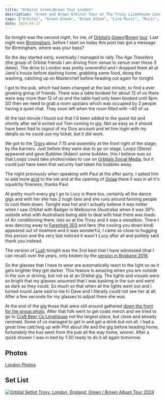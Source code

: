 ```yaml
---
title: "Orbital Green/Brown Tour London"
description: "Green and Brown Orbital Tour at The Troxy Liimehouse London Saturday 27 April 2024"
tags: ["Orbital", "Green Album", "Brown Album", "Live Music", "Music", "Gigs", "London", "Troxy"]
date: 2024-04-27
---
```


So tonight was the second night, for me, of [Orbital’s](https://orbitalofficial.com/) [Green](https://album.link/gb/i/1313447481)/[Brown](https://album.link/gb/i/1320062319) [tour](https://orbitalofficial.com/2023/10/13/the-green-album-live-2024/). Last night was <a href="/leets/orbital-green-brown-tour-birmingham">Birmingham</a>, before I start on today this post has got a message for Birmingham, where was your bass?

So the day started early, eventually I managed to rally _The Age Travellers_ (the group of Orbital friends I am driving from venue to venue over these 3 dates). The drive to London was pretty uneventful and I dropped them all at Jane's house before dashing home, grabbing some food, doing the washing, catching up on Masterchef before heading out again for tonight.

I got to the pub, which had been changed at the last minute, to find a ever growing group of friends. There was a table booked for about 12 of us there were way more than 12 of us and the table had only been booked until 6pm. SO then we need to grab a room upstairs which was occupied by 2 people having a quiet chat. They soon left when the room filled with ~40 of us.

At the last minute I found out that I'd been added to the guest list and shortly after we'd sorted out Tom coming to gig. Not as easy as it should have been had to logout of my Dice account and let him login with my details so he could use my ticket, but it did work.

We got to the [Troxy](https://troxy.co.uk/) about 7:15 and assembly at the front right of the stage, by the barriers. Just before they were due to go on stage, Loopz (Steve) appeared and gave Bubbles (Adam) some bubbles, this I believe was so that Loopz could take photos/video to use on [Orbitals Social Media](https://linktr.ee/Orbitalband), but it could just have been that security had taken his bubbles away.

The night previously when speaking with Paul at the after party, I asked him to add more [acid](https://en.wikipedia.org/wiki/Acid_techno) to the set and at the opening of <a href="https://song.link/gb/i/1738520910">Oolaa</a> there it was in all it's squelchy fineness, thanks Paul.

At pretty much every gig I go to Lucy is there too, certainly all the dance gigs and with her she has 2 hugh fans and she runs around fanning people to cool them down. Tonight was hot and I actually believe it was hotter when I saw Orbital with Badger in Melbourne (Australia) when it was 36ºc outside what with Australians being able to deal with heat there was loads of Air conditioning there, less so at the Troxy and it was a sweatbox. There I was dancing away to <a href="https://song.link/gb/i/1738521222">Farenheit 303</a> and fans (the cooling you down kind) appeared out of nowhere and it was wonderful, I came so close to hugging this person and the very last noticed it wasn't Lucy after all and politely said thank you instead.

The version of <a href="https://song.link/gb/i/1320062960">Lush</a> tonight was the 2nd best that I have witnessed (that I can recall) over the years, only beaten by the [version in Brisbane 2019](https://www.youtube.com/watch?v=9QZQaMVxDwo).

So the glasses that I have to wear are automatically react to the light so as it gets brighter they get darker. This feature is amazing when you are outside in the sun or driving, but not so at an Orbital gig. The lights and visuals were so bright that my glasses assumed that I was basking in the sun and went as dark as they could. So much so that when all the lights went out and I turned round Jane said to me hi Dave and I literally could not see her at all. After a few seconds for my glasses to adjust there she was.

At the end of the gig those that were still around gathered [down the front for the group photo](https://flickr.com/photos/dletorey/53684065998/in/album-72177720316543791/lightbox/). After that folk went to get coats merch and we tried to go to [Craft Beer Co Limehouse](http://www.thecraftbeerco.com/limehouse) not the largest place, but close and already rammed. Some of us managed to get in and get a drink but not all. I had a great time catching up with Phil about life and the gig before heading home, fortunately the bus went from the pub all the way home, winner. After a quick shower I was in bed by 1:30 ready to do it all again tomorrow.

## Photos

[London Photos](https://flickr.com/photos/dletorey/albums/72177720316543791/)

## Set List

<a href="https://www.setlist.fm/setlist/orbital/2024/troxy-london-england-7babd6d8.html" title="Orbital Setlist Troxy, London, England, Green / Brown Album Tour 2024"><img src="https://www.setlist.fm/widgets/setlist-image-v1?id=7babd6d8" alt="Orbital Setlist Troxy, London, England, Green / Brown Album Tour 2024" /></a>
